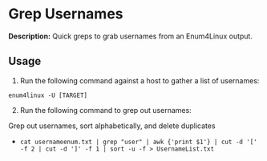 # Grep Usernames

**Description:** Quick greps to grab usernames from an Enum4Linux output. 

## Usage

1. Run the following command against a host to gather a list of usernames:

```enum4linux -U [TARGET]```

2. Run the following command to grep out usernames:

Grep out usernames, sort alphabetically, and delete duplicates

* ```cat usernameenum.txt | grep "user" | awk {'print $1'} | cut -d '[' -f 2 | cut -d ']' -f 1 | sort -u -f > UsernameList.txt```
